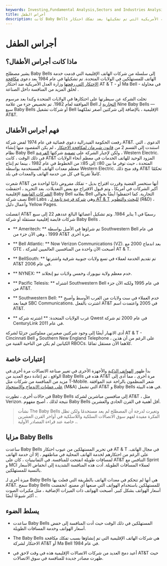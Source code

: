 ```yaml
---
keywords: Investing,Fundamental Analysis,Sectors and Industries Analysis,Sectors and Industries
title: أجراس الطفل
description: كانت Baby Bells هي شركات الهاتف الإقليمية الأمريكية التي تم تشكيلها بعد تفكك احتكار AT &amp; amp؛ T &amp; # 39 ؛ والذي يشار إليه عادةً بـ Ma Bell ، n 1984.
---
```


# أجراس الطفل
## ماذا كانت أجراس الأطفال؟

يشير مصطلح Baby Bells إلى سلسلة من شركات الهاتف الإقليمية التي قدمت خدمة الهاتف للمستهلكين في الولايات المتحدة. تم تشكيلها في عام 1984 بعد دعوى [مكافحة الاحتكار التي رفعتها](/antitrust) وزارة العدل الأمريكية ضد احتكار AT & T - أو Ma Bell - في محاولة لخلق المزيد من المنافسة داخل الصناعة .

تخلت الشركة عن سيطرتها على احتكارها في الولايات المتحدة وكندا بعد مرسوم الموافقة لعام 1982. تم تخصيص جزء من علامة Bell [التجارية](/trademark) لـ Nine Baby Bells — سبع Baby Bells أو شركات تشغيل Bell الإقليمية ، بالإضافة إلى شركتين أصغر تملكهما AT&T.

## فهم أجراس الأطفال

رفعت الحكومة الفيدرالية دعوى قضائية في عام 1974 لفض شركة AT&T. الدعوى ، التي استندت إلى القسم 2 من [قانون شيرمان لمكافحة الاحتكار](/sherman-antiturst-act) ، لم يكن المقصود منها إنشاء نظام Baby Bell ولكن لإجبار الشركة على [تصفية](/divestiture) شركتها [الفرعية](/subsidiary) ، Western Electric. في ذلك الوقت ، كانت AT&T المزود الوحيد للهاتف الخدمات في معظم أنحاء الولايات المتحدة ، حيث توفر ما بين 80٪ إلى 85٪ من الخطوط في عام 1982 ، بينما تم إنتاج معظم معدات الهاتف المستخدمة بواسطة Western Electric. وقد منح ذلك AT&T تحكمًا كاملاً تقريبًا في كل من خدمة الهاتف والمعدات في بلد.

شعرت AT&T أنها ستخسر القضية وقررت اقتراح بديل - تفكك مفروض ذاتيًا لواحدة من أكبر الشركات في أمريكا ، وتم قبول الاقتراح مع بعض التعديلات. بعد التجريد ، احتفظت [الشركات القابضة](/holdingcompany) الإقليمية Baby Bell بعلامة Bell التجارية. كما احتفظوا أيضًا بحوالي نصف شركة Bell Labs ، وهي [شركة فرعية تابعة لـ AT & T](/subsidiary) [للبحث والتطوير](/randd) (R&D) ، وأعمال دليل Yellow Pages.

انفصلت AT&T رسميًا في 1 يناير 1984. وتم تشكيل أعضائها البالغ عددهم 22 إلى سبع شركات قابضة إقليمية مستقلة أو شركة Baby Bells .

- ** Ameritech: ** تم شراؤها في الأصل بواسطة Southwestern Bell في عام 1999 ، وهي الآن جزء من AT&T مرة أخرى.

- ** Bell Atlantic: ** Now Verizon Communications (VZ). بعد اندماج 2000 مع GTE ، أصبحت الآن واحدة من المنافسين العالميين لشركة AT & T.

- ** BellSouth: ** تم تقديم الخدمة لعملاء في تسع ولايات جنوبية شرقية واشترتها AT&T في عام 2006.

- ** NYNEX: ** خدم معظم ولاية نيويورك وخمس ولايات نيو إنجلاند.

- ** Pacific Telesis: ** اشتراه Southwestern Bell في عام 1995 ولكنه الآن جزء من AT&T.

- ** Southwestern Bell: ** خدم العملاء في ست ولايات من الغرب الأوسط وأصبح فيما بعد SBC Communications. اشترت بالفعل AT&T في 2005 واعتمدت اسم AT&T.

- ** غرب الولايات المتحدة: ** اشترته شركة Qwest في عام 2000 ثم شركة CenturyLink في عام 2011.

أدى الانهيار أيضًا إلى وجود شركتين صغيرتين مملوكتين جزئيًا لشركة AT & T - Cincinnati Bell و Southern New England Telephone ، على الرغم من أن هذين الكيانين لم يكن من الناحية الفنية من RBOCs. كلاهما الآن مستقل تمامًا.

## إعتبارات خاصة

بدأ ظهور [الهواتف الذكية](/smartphone) والأجهزة الأخرى في تغيير صناعة الاتصالات مرة أخرى.في الواقع ، تم إعادة دمج العديد من Baby Bells هذه في AT&T مرة أخرى ، مما أدى إلى مزيد من المنافسة من شركات مثل T-Mobile. شعر المنظمون بالراحة عند الموافقة [على عمليات الاندماج والاستحواذ](/mergersandacquisitions) (M&A) التي تشمل AT&T و Baby Bells في هذه البيئة.

في حالات أخرى ، تطورت Baby Bells إلى منافسين مباشرين لشركة AT&T ، مثل Verizon. نتيجة لذلك ، أصبح مفهوم Baby Bells أقل أهمية في القرن الحادي والعشرين.

> نشأت The Baby Bells وتغيرت لدرجة أن المصطلح لم يعد مستخدمًا ولكن تظل الفكرة مفيدة لفهم سوق الاتصالات السلكية واللاسلكية في أواخر القرن العشرين ، خاصة عند قراءة المصادر الأولية.

>

## مزايا Baby Bells

ساعدت Baby Bells في تحرير المستهلكين من عيوب احتكار AT & T في مجال الهاتف. على الرغم من احتكارهم لخدمة الهاتف المحلية في مناطقهم ، إلا أن خدمة الهاتف لمسافات طويلة انفتحت للمنافسة. في الثمانينيات ، كان على AT&T التنافس مع Sprint و MCI لعملاء المسافات الطويلة. أدت هذه المنافسة الشديدة إلى انخفاض الأسعار بالنسبة للمستهلكين.

ميزة أخرى لـ Baby Bells هي أنها لم تتحكم في معدات الهاتف بالطريقة التي فعلت بها AT&T. سمح Baby Bells للمستهلكين باستخدام الهواتف التي صنعها أي مصنع. انخفضت أسعار الهواتف بشكل كبير. أصبحت الهواتف ذات الميزات الإضافية ، مثل مكبرات الصوت ، أكثر شيوعًا أيضًا.

## يسلط الضوء

- ساعدت Baby Bells المستهلكين في ذلك الوقت حيث أدت المنافسة إلى خفض أسعار الهواتف وخدمة المسافات الطويلة.

- The Baby Bells هي شركات الهاتف الإقليمية التي تم إنشاؤها بسبب تفكك مكافحة الاحتكار لشركة AT&T أو Ma Bell في عام 1984.

- أعيد دمج العديد من شركات الاتصالات الإقليمية هذه في وقت لاحق في AT&T حيث ظهرت مصادر جديدة للمنافسة في سوق الاتصالات.


